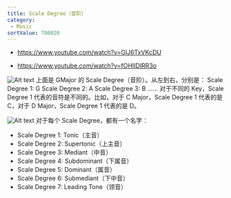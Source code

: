 ```yaml
---
title: Scale Degree（音阶）
category:
 - Music
sortValue: 700020
---
```


- https://www.youtube.com/watch?v=GlJ6TxVKcDU

- https://www.youtube.com/watch?v=fOHIIDlRR3o

![Alt text](image.png)
上面是 GMajor 的 Scale Degree（音阶）。从左到右，分别是：
Scale Degree 1: G
Scale Degree 2: A
Scale Degree 3: B
……
对于不同的 Key，Scale Degree 1 代表的音符是不同的。比如，对于 C Major，Scale Degree 1 代表的是 C，对于 D Major，Scale Degree 1 代表的是 D。

![Alt text](image-1.png)
对于每个 Scale Degree，都有一个名字：

- Scale Degree 1: Tonic（主音）
- Scale Degree 2: Supertonic（上主音）
- Scale Degree 3: Mediant（中音）
- Scale Degree 4: Subdominant（下属音）
- Scale Degree 5: Dominant（属音）
- Scale Degree 6: Submediant（下中音）
- Scale Degree 7: Leading Tone（领音）
